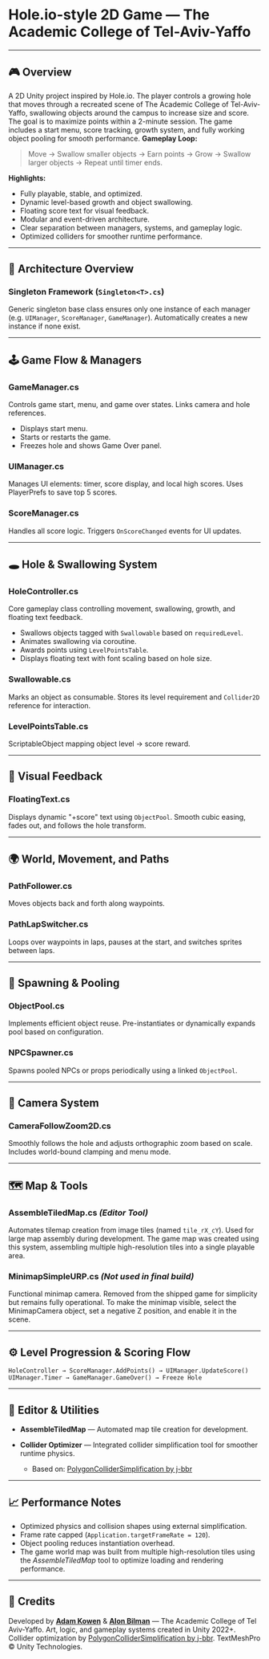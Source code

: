 # Hole.io-style 2D Game — The Academic College of Tel-Aviv-Yaffo

---

## 🎮 Overview

A 2D Unity project inspired by Hole.io. The player controls a growing hole that moves through a recreated scene of The Academic College of Tel-Aviv-Yaffo, swallowing objects around the campus to increase size and score. The goal is to maximize points within a 2-minute session. The game includes a start menu, score tracking, growth system, and fully working object pooling for smooth performance.
**Gameplay Loop:**

> Move → Swallow smaller objects → Earn points → Grow → Swallow larger objects → Repeat until timer ends.

**Highlights:**

* Fully playable, stable, and optimized.
* Dynamic level-based growth and object swallowing.
* Floating score text for visual feedback.
* Modular and event-driven architecture.
* Clear separation between managers, systems, and gameplay logic.
* Optimized colliders for smoother runtime performance.

---

## 🧩 Architecture Overview

### **Singleton Framework (`Singleton<T>.cs`)**

Generic singleton base class ensures only one instance of each manager (e.g. `UIManager`, `ScoreManager`, `GameManager`). Automatically creates a new instance if none exist.

---

## 🕹️ Game Flow & Managers

### **GameManager.cs**

Controls game start, menu, and game over states. Links camera and hole references.

* Displays start menu.
* Starts or restarts the game.
* Freezes hole and shows Game Over panel.

### **UIManager.cs**

Manages UI elements: timer, score display, and local high scores. Uses PlayerPrefs to save top 5 scores.

### **ScoreManager.cs**

Handles all score logic. Triggers `OnScoreChanged` events for UI updates.

---

## 🕳️ Hole & Swallowing System

### **HoleController.cs**

Core gameplay class controlling movement, swallowing, growth, and floating text feedback.

* Swallows objects tagged with `Swallowable` based on `requiredLevel`.
* Animates swallowing via coroutine.
* Awards points using `LevelPointsTable`.
* Displays floating text with font scaling based on hole size.

### **Swallowable.cs**

Marks an object as consumable. Stores its level requirement and `Collider2D` reference for interaction.

### **LevelPointsTable.cs**

ScriptableObject mapping object level → score reward.

---

## 💬 Visual Feedback

### **FloatingText.cs**

Displays dynamic "+score" text using `ObjectPool`. Smooth cubic easing, fades out, and follows the hole transform.

---

## 🌍 World, Movement, and Paths

### **PathFollower.cs**

Moves objects back and forth along waypoints.

### **PathLapSwitcher.cs**

Loops over waypoints in laps, pauses at the start, and switches sprites between laps.

---

## 👥 Spawning & Pooling

### **ObjectPool.cs**

Implements efficient object reuse. Pre-instantiates or dynamically expands pool based on configuration.

### **NPCSpawner.cs**

Spawns pooled NPCs or props periodically using a linked `ObjectPool`.

---

## 🎥 Camera System

### **CameraFollowZoom2D.cs**

Smoothly follows the hole and adjusts orthographic zoom based on scale. Includes world-bound clamping and menu mode.

---

## 🗺️ Map & Tools

### **AssembleTiledMap.cs** *(Editor Tool)*

Automates tilemap creation from image tiles (named `tile_rX_cY`). Used for large map assembly during development. The game map was created using this system, assembling multiple high-resolution tiles into a single playable area.

### **MinimapSimpleURP.cs** *(Not used in final build)*

Functional minimap camera. Removed from the shipped game for simplicity but remains fully operational. To make the minimap visible, select the MinimapCamera object, set a negative Z position, and enable it in the scene.

---

## ⚙️ Level Progression & Scoring Flow

```
HoleController → ScoreManager.AddPoints() → UIManager.UpdateScore()
UIManager.Timer → GameManager.GameOver() → Freeze Hole
```

---

## 🧩 Editor & Utilities

* **AssembleTiledMap** — Automated map tile creation for development.
* **Collider Optimizer** — Integrated collider simplification tool for smoother runtime physics.

  * Based on: [PolygonColliderSimplification by j-bbr](https://github.com/j-bbr/PolygonColliderSimplification)

---

## 📈 Performance Notes

* Optimized physics and collision shapes using external simplification.
* Frame rate capped (`Application.targetFrameRate = 120`).
* Object pooling reduces instantiation overhead.
* The game world map was built from multiple high-resolution tiles using the *AssembleTiledMap* tool to optimize loading and rendering performance.

---

## 🧾 Credits

Developed by [**Adam Kowen**](https://github.com/AdamKowen) & [**Alon Bilman**](https://github.com/AlonBilman) — The Academic College of Tel Aviv-Yaffo.
Art, logic, and gameplay systems created in Unity 2022+.
Collider optimization by [PolygonColliderSimplification by j-bbr](https://github.com/j-bbr/PolygonColliderSimplification).
TextMeshPro © Unity Technologies.

